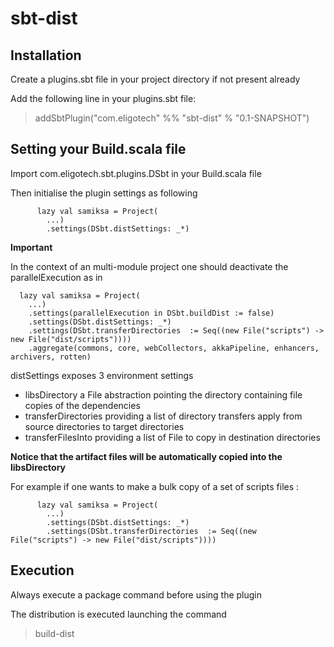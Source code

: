 sbt-dist
=========

Installation
--------------

Create a plugins.sbt file in your project directory if not present already

Add the following line in your plugins.sbt file:

>addSbtPlugin("com.eligotech" %% "sbt-dist" % "0.1-SNAPSHOT")


Setting your Build.scala file
-----------------------------

Import com.eligotech.sbt.plugins.DSbt in your Build.scala file

Then initialise the plugin settings as following


          lazy val samiksa = Project(
            ...)
            .settings(DSbt.distSettings: _*)

**Important**

In the context of an multi-module project one should deactivate the parallelExecution as in

      lazy val samiksa = Project(
        ...)
        .settings(parallelExecution in DSbt.buildDist := false)
        .settings(DSbt.distSettings: _*)
        .settings(DSbt.transferDirectories  := Seq((new File("scripts") -> new File("dist/scripts"))))
        .aggregate(commons, core, webCollectors, akkaPipeline, enhancers, archivers, rotten)


distSettings exposes 3 environment settings

 + libsDirectory a File abstraction pointing the directory containing file copies of the dependencies
 + transferDirectories providing a list of directory transfers apply from source directories to target directories
 + transferFilesInto providing a list of File to copy in destination directories

**Notice that the artifact files will be automatically copied into the libsDirectory**

For example if one wants to make a bulk copy of a set of scripts files :

          lazy val samiksa = Project(
            ...)
            .settings(DSbt.distSettings: _*)
            .settings(DSbt.transferDirectories  := Seq((new File("scripts") -> new File("dist/scripts"))))


Execution
-------------

Always execute a package command before using the plugin

The distribution is executed launching the command

>build-dist



